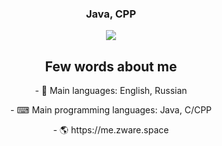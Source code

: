 <h3 align="center">Java, CPP</h3>
<p align="center">
 <a href="https://tlgg.ru/didyoumuch"><img src="https://img.shields.io/badge/-Telegram-blue?style=flat&logo=Telegram&logoColor=white" /></a>
 <br>
</p>

<h2 align="center"> Few words about me </h2>
<p align="center"> - 💬 Main languages: English, Russian </p>
<p align="center"> - ⌨ Main programming languages: Java, C/CPP </p>
<p align="center"> - 🌎 https://me.zware.space </p>
